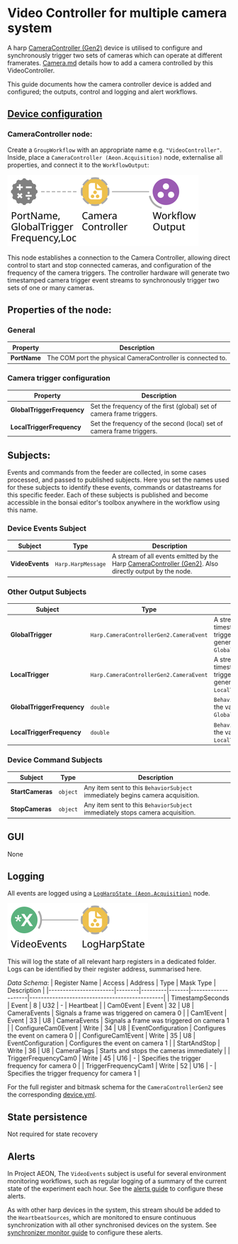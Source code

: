 # Video Controller for multiple camera system

A harp [CameraController (Gen2)](https://github.com/harp-tech/device.cameracontrollergen2) device is utilised to configure and synchronously trigger two sets of cameras which can operate at different framerates. [Camera.md](../Camera/camera.md) details how to add a camera controlled by this VideoController.

This guide documents how the camera controller device is added and configured; the outputs, control and logging and alert workflows.

## <u>Device configuration</u>

### CameraController node:

Create a `GroupWorkflow` with an appropriate name e.g. `"VideoController"`. 
Inside, place a `CameraController (Aeon.Acquisition)` node, externalise all properties, and connect it to the `WorkflowOutput`:

![Aeon.Acquisition.CameraController](./Workflows/videoController.svg)

This node establishes a connection to the Camera Controller, allowing direct control to start and stop connected cameras, and configuration of the frequency of the camera triggers. The controller hardware will generate two timestamped camera trigger event streams to synchronously trigger two sets of one or many cameras. 

## **Properties of the node:**
### **General**

| **Property** | **Description**                                               |
|--------------|---------------------------------------------------------------|
| **PortName** | The COM port the physical CameraController is connected to.    |

### **Camera trigger configuration**

| **Property**              | **Description**                                                |
|---------------------------|----------------------------------------------------------------|
| **GlobalTriggerFrequency** | Set the frequency of the first (global) set of camera frame triggers. |
| **LocalTriggerFrequency**  | Set the frequency of the second (local) set of camera frame triggers. |

## **Subjects:**
Events and commands from the feeder are collected, in some cases processed, and passed to published subjects. Here you set the names used for these subjects to identify these events, commands or datastreams for this specific feeder. Each of these subjects is published and become accessible in the bonsai editor's toolbox anywhere in the workflow using this name.

### **Device Events Subject**

| **Subject**       | **Type**                           |**Description**                           |
|-------------------|------------------------------------|--------------------------------------------------------------------------------------------------------------------------|
| **VideoEvents**   | `Harp.HarpMessage`  | A stream of all events emitted by the Harp [CameraController (Gen2)](https://github.com/harp-tech/device.cameracontrollergen2). Also directly output by the node. |

### **Other Output Subjects**

| **Subject**             | **Type**                                     | **Description**                                                                                   |
|-------------------------|----------------------------------------------|---------------------------------------------------------------------------------------------------|
| **GlobalTrigger**       | `Harp.CameraControllerGen2.CameraEvent`      | A stream of timestamped camera trigger events generated at the `GlobalTriggerFrequency`.          |
| **LocalTrigger**        | `Harp.CameraControllerGen2.CameraEvent`      | A stream of timestamped camera trigger events generated at the `LocalTriggerFrequency`.           |
| **GlobalTriggerFrequency** | `double`                                 | `BehaviorSubject` to store the value of `GlobalTriggerFrequency`.                                 |
| **LocalTriggerFrequency**  | `double`                                 | `BehaviorSubject` to store the value of `LocalTriggerFrequency`.                                  |

### **Device Command Subjects**

| **Subject**       | **Type**    |**Description**                                                                     |
|-------------------|-------------|------------------------------------------------------------------------------------|
| **StartCameras**  | `object`    | Any item sent to this `BehaviorSubject` immediately begins camera  acquisition.    |
| **StopCameras**   | `object`    | Any item sent to this `BehaviorSubject` immediately stops camera acquisition.      |


## GUI
None
## Logging
All events are logged using a [`LogHarpState (Aeon.Acquisition)`](../../Logging/LogHarpState.md) node.

![Aeon.Acquisition.LogHarpState](./Workflows/logVideoEvents.svg)

This will log the state of all relevant harp registers in a dedicated folder. Logs can be identified by their register address, summarised here.

*Data Schema*:
| Register Name         | Access | Address | Type  | Mask Type          | Description                                   |
|-----------------------|--------|---------|-------|--------------------|-----------------------------------------------|
| TimestampSeconds      | Event  | 8       | U32   | -                  | Heartbeat                                     |
| Cam0Event             | Event  | 32      | U8    | CameraEvents       | Signals a frame was triggered on camera 0     |
| Cam1Event             | Event  | 33      | U8    | CameraEvents       | Signals a frame was triggered on camera 1     |
| ConfigureCam0Event    | Write  | 34      | U8    | EventConfiguration | Configures the event on camera 0              |
| ConfigureCam1Event    | Write  | 35      | U8    | EventConfiguration | Configures the event on camera 1              |
| StartAndStop          | Write  | 36      | U8    | CameraFlags        | Starts and stops the cameras immediately      |
| TriggerFrequencyCam0  | Write  | 45      | U16   | -                  | Specifies the trigger frequency for camera 0  |
| TriggerFrequencyCam1  | Write  | 52      | U16   | -                  | Specifies the trigger frequency for camera 1  |


For the full register and bitmask schema for the `CameraControllerGen2` see the corresponding [device.yml](https://github.com/harp-tech/device.cameracontrollergen2/blob/main/device.yml). 

## State persistence
Not required for state recovery
## Alerts
In Project AEON, The `VideoEvents` subject is useful for several environment monitoring workflows, such as regular logging of a summary of the current state of the experiment each hour. See the [alerts guide](../../Alerts/Alerts.md) to configure these alerts.

As with other harp devices in the system, this stream should be added to the `HeartbeatSources`, which are monitored to ensure continuous synchronization with all other synchronised devices on the system. See [synchronizer monitor guide](../../Alerts/) to configure these alerts.
